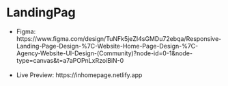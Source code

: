 # LandingPag

<ul>
  <li>Figma: https://www.figma.com/design/TuNFk5jeZI4sGMDu72ebqa/Responsive-Landing-Page-Design-%7C-Website-Home-Page-Design-%7C-Agency-Website-UI-Design-(Community)?node-id=0-1&node-type=canvas&t=a7aPOPnLxRzoiBiN-0</li>
  <br>

  <li>Live Preview: https://inhomepage.netlify.app</li>
</ul>
